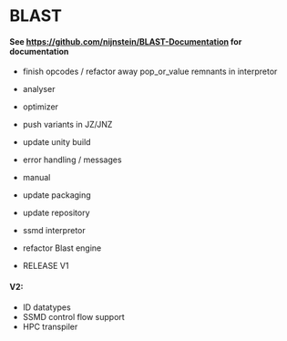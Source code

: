 # BLAST
#### See https://github.com/nijnstein/BLAST-Documentation for documentation

- finish opcodes / refactor away pop_or_value remnants in interpretor 
- analyser
- optimizer
- push variants in JZ/JNZ
- update unity build 
- error handling / messages
- manual
- update packaging
- update repository

- ssmd interpretor


- refactor Blast engine 

- RELEASE V1


#### V2:

- ID datatypes
- SSMD control flow support
- HPC transpiler
